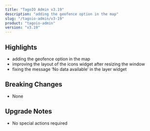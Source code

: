 ```yaml
---
title: "TagoIO Admin v3.19"
description: "adding the geofence option in the map"
slug: "/tagoio-admin/v3-19"
product: "tagoio-admin"
version: "v3.19"
---
```


## Highlights

- adding the geofence option in the map
- improving the layout of the icons widget after resizing the window
- fixing the message ‘No data available’ in the layer widget

## Breaking Changes

- None

## Upgrade Notes

- No special actions required
